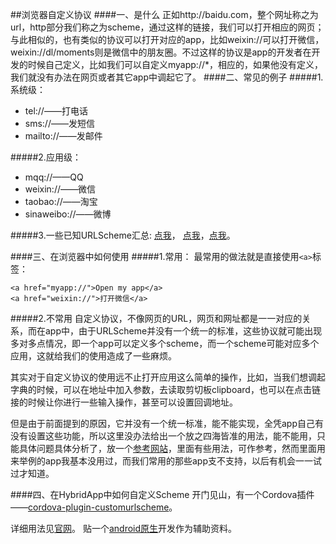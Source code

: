 ##浏览器自定义协议
####一、是什么
正如http://baidu.com，整个网址称之为url，http部分我们称之为scheme，通过这样的链接，我们可以打开相应的网页；与此相似的，也有类似的协议可以打开对应的app，比如weixin://可以打开微信，weixin://dl/moments则是微信中的朋友圈。不过这样的协议是app的开发者在开发的时候自己定义，比如我们可以自定义myapp://*，相应的，如果他没有定义，我们就没有办法在网页或者其它app中调起它了。
####二、常见的例子
#####1.系统级：
	
- tel://——打电话
- sms://——发短信
- mailto://——发邮件

#####2.应用级：

- mqq://——QQ
- weixin://——微信
- taobao://——淘宝
- sinaweibo://——微博

#####3.一些已知URLScheme汇总:
<a href="http://www.zhihu.com/question/19907735">点我</a>，
<a href="https://gist.github.com/genadyo/295a5e8f0d743f57137f">点我</a>，<a href="http://wiki.akosma.com/IPhone_URL_Schemes">点我</a>。
	
####三、在浏览器中如何使用
#####1.常用：
最常用的做法就是直接使用`<a>`标签：

	<a href="myapp://">Open my app</a>
	<a href="weixin://">打开微信</a>
#####2.不常用
自定义协议，不像网页的URL，网页和网址都是一一对应的关系，而在app中，由于URLScheme并没有一个统一的标准，这些协议就可能出现多对多点情况，即一个app可以定义多个scheme，而一个scheme可能对应多个应用，这就给我们的使用造成了一些麻烦。

其实对于自定义协议的使用远不止打开应用这么简单的操作，比如，当我们想调起字典的时候，可以在地址中加入参数，去读取剪切板clipboard，也可以在点击链接的时候让你进行一些输入操作，甚至可以设置回调地址。

但是由于前面提到的原因，它并没有一个统一标准，能不能实现，全凭app自己有没有设置这些功能，所以这里没办法给出一个放之四海皆准的用法，能不能用，只能具体问题具体分析了，放一个<a href="http://sspai.com/31500#04">参考网站</a>，里面有些用法，可作参考，然而里面用来举例的app我基本没用过，而我们常用的那些app支不支持，以后有机会一一试过才知道。

####四、在HybridApp中如何自定义Scheme
开门见山，有一个Cordova插件——<a href="https://github.com/EddyVerbruggen/Custom-URL-scheme">cordova-plugin-customurlscheme</a>。

详细用法见<a href="https://github.com/EddyVerbruggen/Custom-URL-scheme">官网</a>。
贴一个<a href="https://developer.android.com/training/basics/intents/filters.html">android原生</a>开发作为辅助资料。


